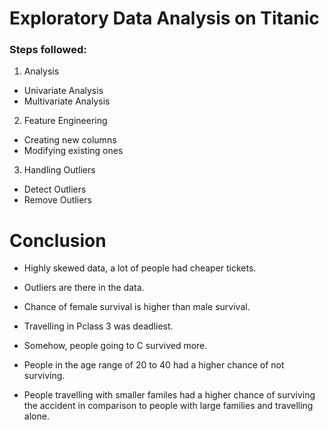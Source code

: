 
# Exploratory Data Analysis on Titanic

### Steps followed:
1. Analysis
- Univariate Analysis
- Multivariate Analysis

2. Feature Engineering
- Creating new columns
- Modifying existing ones

3. Handling Outliers
- Detect Outliers
- Remove Outliers


# Conclusion
- Highly skewed data, a lot of people had cheaper tickets.
- Outliers are there in the data.

- Chance of female survival is higher than male survival.
- Travelling in Pclass 3 was deadliest.
- Somehow, people going to C survived more.
- People in the age range of 20 to 40 had a higher chance of not surviving.
- People travelling with smaller familes had a higher chance of surviving the accident in comparison to people with large families and travelling alone.




           
